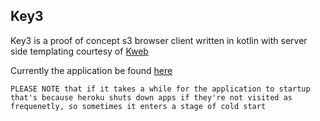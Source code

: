 ## Key3

Key3 is a proof of concept s3 browser client written in kotlin with server side templating courtesy of [Kweb](https://kweb.io)

Currently the application be found [here](https://secure-scrubland-34237.herokuapp.com/)

```
PLEASE NOTE that if it takes a while for the application to startup that's because heroku shuts down apps if they're not visited as frequenetly, so sometimes it enters a stage of cold start
```
